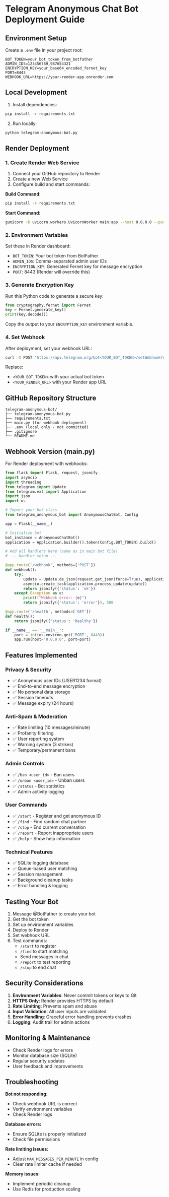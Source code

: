 # Telegram Anonymous Chat Bot Deployment Guide

## Environment Setup

Create a `.env` file in your project root:

```env
BOT_TOKEN=your_bot_token_from_botfather
ADMIN_IDS=123456789,987654321
ENCRYPTION_KEY=your_base64_encoded_fernet_key
PORT=8443
WEBHOOK_URL=https://your-render-app.onrender.com
```

## Local Development

1. Install dependencies:
```bash
pip install -r requirements.txt
```

2. Run locally:
```bash
python telegram-anonymous-bot.py
```

## Render Deployment

### 1. Create Render Web Service

1. Connect your GitHub repository to Render
2. Create a new Web Service
3. Configure build and start commands:

**Build Command:**
```bash
pip install -r requirements.txt
```

**Start Command:**
```bash
gunicorn -k uvicorn.workers.UvicornWorker main:app --host 0.0.0.0 --port $PORT
```

### 2. Environment Variables

Set these in Render dashboard:

- `BOT_TOKEN`: Your bot token from BotFather
- `ADMIN_IDS`: Comma-separated admin user IDs
- `ENCRYPTION_KEY`: Generated Fernet key for message encryption
- `PORT`: 8443 (Render will override this)

### 3. Generate Encryption Key

Run this Python code to generate a secure key:

```python
from cryptography.fernet import Fernet
key = Fernet.generate_key()
print(key.decode())
```

Copy the output to your `ENCRYPTION_KEY` environment variable.

### 4. Set Webhook

After deployment, set your webhook URL:

```bash
curl -X POST "https://api.telegram.org/bot<YOUR_BOT_TOKEN>/setWebhook?url=<YOUR_RENDER_URL>"
```

Replace:
- `<YOUR_BOT_TOKEN>` with your actual bot token
- `<YOUR_RENDER_URL>` with your Render app URL

## GitHub Repository Structure

```
telegram-anonymous-bot/
├── telegram-anonymous-bot.py
├── requirements.txt
├── main.py (for webhook deployment)
├── .env (local only - not committed)
├── .gitignore
└── README.md
```

## Webhook Version (main.py)

For Render deployment with webhooks:

```python
from flask import Flask, request, jsonify
import asyncio
import threading
from telegram import Update
from telegram.ext import Application
import json
import os

# Import your bot class
from telegram_anonymous_bot import AnonymousChatBot, Config

app = Flask(__name__)

# Initialize bot
bot_instance = AnonymousChatBot()
application = Application.builder().token(Config.BOT_TOKEN).build()

# Add all handlers here (same as in main bot file)
# ... handler setup ...

@app.route('/webhook', methods=['POST'])
def webhook():
    try:
        update = Update.de_json(request.get_json(force=True), application.bot)
        asyncio.create_task(application.process_update(update))
        return jsonify({'status': 'ok'})
    except Exception as e:
        print(f"Webhook error: {e}")
        return jsonify({'status': 'error'}), 500

@app.route('/health', methods=['GET'])
def health():
    return jsonify({'status': 'healthy'})

if __name__ == '__main__':
    port = int(os.environ.get('PORT', 8443))
    app.run(host='0.0.0.0', port=port)
```

## Features Implemented

### Privacy & Security
- ✅ Anonymous user IDs (USER1234 format)
- ✅ End-to-end message encryption
- ✅ No personal data storage
- ✅ Session timeouts
- ✅ Message expiry (24 hours)

### Anti-Spam & Moderation
- ✅ Rate limiting (10 messages/minute)
- ✅ Profanity filtering
- ✅ User reporting system
- ✅ Warning system (3 strikes)
- ✅ Temporary/permanent bans

### Admin Controls
- ✅ `/ban <user_id>` - Ban users
- ✅ `/unban <user_id>` - Unban users
- ✅ `/status` - Bot statistics
- ✅ Admin activity logging

### User Commands
- ✅ `/start` - Register and get anonymous ID
- ✅ `/find` - Find random chat partner
- ✅ `/stop` - End current conversation
- ✅ `/report` - Report inappropriate users
- ✅ `/help` - Show help information

### Technical Features
- ✅ SQLite logging database
- ✅ Queue-based user matching
- ✅ Session management
- ✅ Background cleanup tasks
- ✅ Error handling & logging

## Testing Your Bot

1. Message @BotFather to create your bot
2. Get the bot token
3. Set up environment variables
4. Deploy to Render
5. Set webhook URL
6. Test commands:
   - `/start` to register
   - `/find` to start matching
   - Send messages in chat
   - `/report` to test reporting
   - `/stop` to end chat

## Security Considerations

1. **Environment Variables**: Never commit tokens or keys to Git
2. **HTTPS Only**: Render provides HTTPS by default
3. **Rate Limiting**: Prevents spam and abuse
4. **Input Validation**: All user inputs are validated
5. **Error Handling**: Graceful error handling prevents crashes
6. **Logging**: Audit trail for admin actions

## Monitoring & Maintenance

- Check Render logs for errors
- Monitor database size (SQLite)
- Regular security updates
- User feedback and improvements

## Troubleshooting

**Bot not responding:**
- Check webhook URL is correct
- Verify environment variables
- Check Render logs

**Database errors:**
- Ensure SQLite is properly initialized
- Check file permissions

**Rate limiting issues:**
- Adjust `MAX_MESSAGES_PER_MINUTE` in config
- Clear rate limiter cache if needed

**Memory issues:**
- Implement periodic cleanup
- Use Redis for production scaling